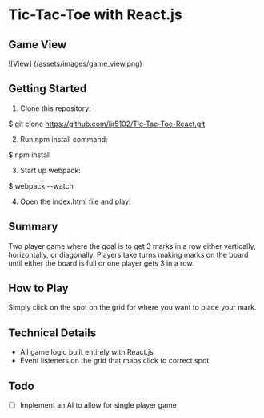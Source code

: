 # Tic-Tac-Toe with React.js

## Game View
![View] (/assets/images/game_view.png)

## Getting Started
1.  Clone this repository:

  $ git clone https://github.com/ljr5102/Tic-Tac-Toe-React.git

2.  Run npm install command:

  $ npm install

3.  Start up webpack:

  $ webpack --watch

4.  Open the index.html file and play!

## Summary
Two player game where the goal is to get 3 marks in a row either vertically, horizontally, or diagonally.  Players take turns making marks on the board until either the board is full or one player gets 3 in a row.

## How to Play
Simply click on the spot on the grid for where you want to place your mark.

## Technical Details
- All game logic built entirely with React.js
- Event listeners on the grid that maps click to correct spot

## Todo
  - [ ] Implement an AI to allow for single player game
